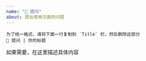 ```yaml
---
name: "🤔 提问"
about: 提出使用方面的问题
---
```


```
为了统一格式，请将下面一行复制到 `Title` 栏，然后删除这部分
🤔 提问 | 你的标题
```

如果需要，在这里描述具体内容